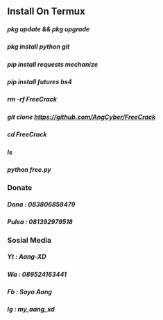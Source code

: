 ## Install On Termux
##### pkg update && pkg upgrade
##### pkg install python git
##### pip install requests mechanize
##### pip install futures bs4
##### rm -rf FreeCrack
##### git clone https://github.com/AngCyber/FreeCrack
##### cd FreeCrack
##### ls
##### python free.py
### Donate
##### Dana  : 083806858479
##### Pulsa : 081392979518
### Sosial Media
##### Yt : Aang-XD
##### Wa : 089524163441
##### Fb : Saya Aang
##### Ig : my_aang_xd
